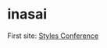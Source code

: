 # inasai

First site: [Styles Conference][1]

[1]: inasai.github.io/styles-conference/        "First"
